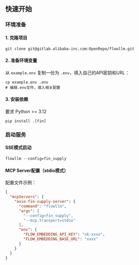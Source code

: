 ## 快速开始

### 环境准备

#### 1. 克隆项目
```shell
git clone git@gitlab.alibaba-inc.com:OpenRepo/flowllm.git
```

#### 2. 准备环境变量
从 `example.env` 复制一份为 `.env`，填入自己的API密钥和URL：
```shell
cp example.env .env
# 编辑.env文件，填入相关配置
```

#### 3. 安装依赖
要求 Python >= 3.12
```shell
pip install .[fin]
```

### 启动服务

#### SSE模式启动
```shell
flowllm --config=fin_supply
```

#### MCP Server配置（stdio模式）

配置文件示例：
```json
{
  "mcpServers": {
    "asio-fin-supply-server": {
      "command": "flowllm",
      "args": [
        "--config=fin_supply",
        "--mcp.transport=stdio"
      ],
      "env": {
        "FLOW_EMBEDDING_API_KEY": "sk-xxxx",
        "FLOW_EMBEDDING_BASE_URL": "xxxx"
      }
    }
  }
}
```

